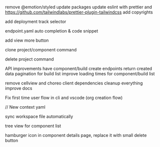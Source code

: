 remove @emotion/styled
update packages
update eslint with prettier and https://github.com/tailwindlabs/prettier-plugin-tailwindcss
add copyrights

add deployment track selector

endpoint.yaml auto completion & code snippet

add view more button

clone project/component command

delete project command

API improvements
have component/build create endpoints return created data
pagination for build list
improve loading times for component/build list

remove cellview and choreo client dependencies
cleanup everything
improve docs

Fix first time user flow in cli and vscode (org creation flow)


// New context yaml

sync workspace file automatically

tree view for component list

hamburger icon in component details page, replace it with small delete button
